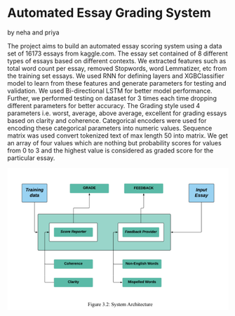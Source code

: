 # Automated Essay Grading System 
by neha and priya

The project aims to build an automated essay scoring system using a data set of 16173
essays from kaggle.com. The essay set contained of 8 different types of essays based on
different contexts. We extracted features such as total word count per essay, removed
Stopwords, word Lemmatizer, etc from the training set essays. We used RNN for
defining layers and XGBClassifier model to learn from these features and generate
parameters for testing and validation. We used Bi-directional LSTM for better model
performance. Further, we performed testing on dataset for 3 times each time dropping
different parameters for better accuracy. The Grading style used 4 parameters i.e. worst,
average, above average, excellent for grading essays based on clarity and coherence.
Categorical encoders were used for encoding these categorical parameters into numeric
values. Sequence matrix was used convert tokenized text of max length 50 into matrix.
We get an array of four values which are nothing but probability scores for values from 0
to 3 and the highest value is considered as graded score for the particular essay.




![System Architechture](https://github.com/Prrriyanka/Machine_learning/blob/master/Capture.PNG?raw=true)
